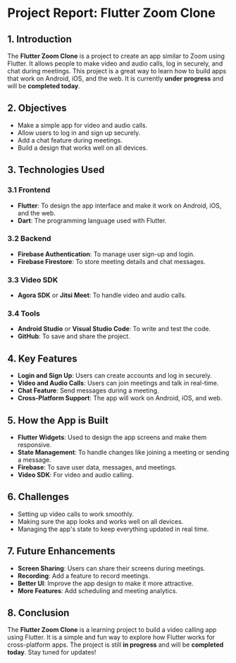 # Project Report: Flutter Zoom Clone  

## 1. Introduction  
The **Flutter Zoom Clone** is a project to create an app similar to Zoom using Flutter. It allows people to make video and audio calls, log in securely, and chat during meetings. This project is a great way to learn how to build apps that work on Android, iOS, and the web. It is currently **under progress** and will be **completed today**.  

## 2. Objectives  
- Make a simple app for video and audio calls.  
- Allow users to log in and sign up securely.  
- Add a chat feature during meetings.  
- Build a design that works well on all devices.  

## 3. Technologies Used  
### 3.1 Frontend  
- **Flutter**: To design the app interface and make it work on Android, iOS, and the web.  
- **Dart**: The programming language used with Flutter.  

### 3.2 Backend  
- **Firebase Authentication**: To manage user sign-up and login.  
- **Firebase Firestore**: To store meeting details and chat messages.  

### 3.3 Video SDK  
- **Agora SDK** or **Jitsi Meet**: To handle video and audio calls.  

### 3.4 Tools  
- **Android Studio** or **Visual Studio Code**: To write and test the code.  
- **GitHub**: To save and share the project.  

## 4. Key Features  
- **Login and Sign Up**: Users can create accounts and log in securely.  
- **Video and Audio Calls**: Users can join meetings and talk in real-time.  
- **Chat Feature**: Send messages during a meeting.  
- **Cross-Platform Support**: The app will work on Android, iOS, and web.  

## 5. How the App is Built  
- **Flutter Widgets**: Used to design the app screens and make them responsive.  
- **State Management**: To handle changes like joining a meeting or sending a message.  
- **Firebase**: To save user data, messages, and meetings.  
- **Video SDK**: For video and audio calling.  

## 6. Challenges  
- Setting up video calls to work smoothly.  
- Making sure the app looks and works well on all devices.  
- Managing the app's state to keep everything updated in real time.  

## 7. Future Enhancements  
- **Screen Sharing**: Users can share their screens during meetings.  
- **Recording**: Add a feature to record meetings.  
- **Better UI**: Improve the app design to make it more attractive.  
- **More Features**: Add scheduling and meeting analytics.  

## 8. Conclusion  
The **Flutter Zoom Clone** is a learning project to build a video calling app using Flutter. It is a simple and fun way to explore how Flutter works for cross-platform apps. The project is still **in progress** and will be **completed today**. Stay tuned for updates!  
